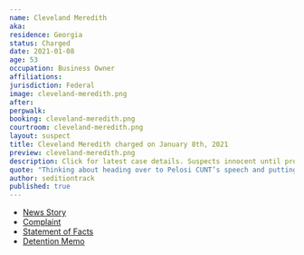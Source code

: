 ```yaml
---
name: Cleveland Meredith
aka:
residence: Georgia
status: Charged
date: 2021-01-08
age: 53
occupation: Business Owner
affiliations:
jurisdiction: Federal
image: cleveland-meredith.png
after:
perpwalk:
booking: cleveland-meredith.png
courtroom: cleveland-meredith.png
layout: suspect
title: Cleveland Meredith charged on January 8th, 2021
preview: cleveland-meredith.png
description: Click for latest case details. Suspects innocent until proven guilty.
quote: "Thinking about heading over to Pelosi CUNT’s speech and putting a bullet in her noggin on Live TV [purple devil emoji]."
author: seditiontrack
published: true
---
```


- [News Story](https://www.11alive.com/article/news/nation-world/atlanta-area-man-arrested-capitol-riots/85-5a25b7ac-2f66-4580-8a46-d11a15a0e5e0)
- [Complaint](https://www.justice.gov/opa/page/file/1353306/download)
- [Statement of Facts](https://www.justice.gov/opa/page/file/1353311/download)
- [Detention Memo](https://extremism.gwu.edu/sites/g/files/zaxdzs2191/f/Cleveland%20Meredith%20Detention%20Memorandum.pdf)